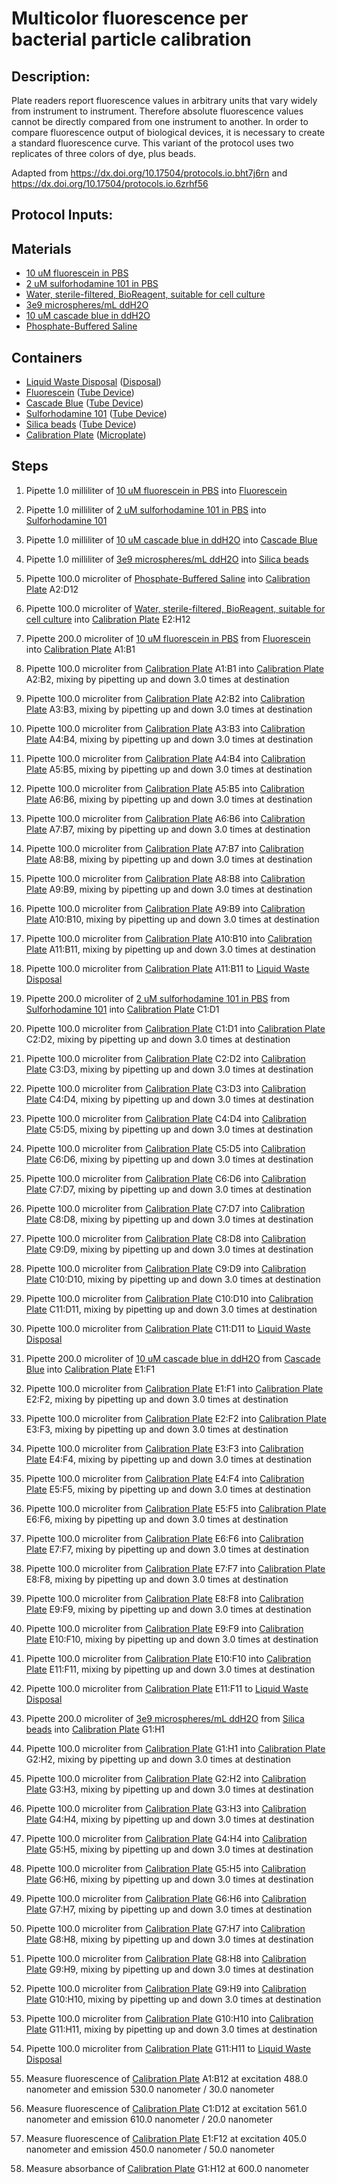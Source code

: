 # Multicolor fluorescence per bacterial particle calibration

## Description:

Plate readers report fluorescence values in arbitrary units that vary widely from instrument to instrument. Therefore 
absolute fluorescence values cannot be directly compared from one instrument to another. In order to compare 
fluorescence output of biological devices, it is necessary to create a standard fluorescence 
curve. This variant of the protocol uses two replicates of three colors of dye, plus beads.

Adapted from https://dx.doi.org/10.17504/protocols.io.bht7j6rn and https://dx.doi.org/10.17504/protocols.io.6zrhf56



## Protocol Inputs:


## Materials
* [10 uM fluorescein in PBS](https://identifiers.org/SBO:0000241)
* [2 uM sulforhodamine 101 in PBS](https://identifiers.org/SBO:0000241)
* [Water, sterile-filtered, BioReagent, suitable for cell culture](https://identifiers.org/pubchem.substance:24901740)
* [3e9 microspheres/mL ddH2O](https://identifiers.org/SBO:0000241)
* [10 uM cascade blue in ddH2O](https://identifiers.org/SBO:0000241)
* [Phosphate-Buffered Saline](https://identifiers.org/pubchem.compound:24978514)


## Containers
* [Liquid Waste Disposal](https://identifiers.org/ncit:C48166) ([Disposal](https://identifiers.org/ncit:C48166))
* [Fluorescein](https://identifiers.org/ncit:C50236) ([Tube Device](https://identifiers.org/ncit:C50236))
* [Cascade Blue](https://identifiers.org/ncit:C50236) ([Tube Device](https://identifiers.org/ncit:C50236))
* [Sulforhodamine 101](https://identifiers.org/ncit:C50236) ([Tube Device](https://identifiers.org/ncit:C50236))
* [Silica beads](https://identifiers.org/ncit:C50236) ([Tube Device](https://identifiers.org/ncit:C50236))
* [Calibration Plate](https://identifiers.org/ncit:C43377) ([Microplate](https://identifiers.org/ncit:C43377))


## Steps
1. Pipette 1.0 milliliter of [10 uM fluorescein in PBS](https://identifiers.org/SBO:0000241) into [Fluorescein](https://identifiers.org/ncit:C50236)

2. Pipette 1.0 milliliter of [2 uM sulforhodamine 101 in PBS](https://identifiers.org/SBO:0000241) into [Sulforhodamine 101](https://identifiers.org/ncit:C50236)

3. Pipette 1.0 milliliter of [10 uM cascade blue in ddH2O](https://identifiers.org/SBO:0000241) into [Cascade Blue](https://identifiers.org/ncit:C50236)

4. Pipette 1.0 milliliter of [3e9 microspheres/mL ddH2O](https://identifiers.org/SBO:0000241) into [Silica beads](https://identifiers.org/ncit:C50236)

5. Pipette 100.0 microliter of [Phosphate-Buffered Saline](https://identifiers.org/pubchem.compound:24978514) into [Calibration Plate](https://identifiers.org/ncit:C43377) A2:D12

6. Pipette 100.0 microliter of [Water, sterile-filtered, BioReagent, suitable for cell culture](https://identifiers.org/pubchem.substance:24901740) into [Calibration Plate](https://identifiers.org/ncit:C43377) E2:H12

7. Pipette 200.0 microliter of [10 uM fluorescein in PBS](https://identifiers.org/SBO:0000241) from [Fluorescein](https://identifiers.org/ncit:C50236) into [Calibration Plate](https://identifiers.org/ncit:C43377) A1:B1

8. Pipette 100.0 microliter from [Calibration Plate](https://identifiers.org/ncit:C43377) A1:B1 into [Calibration Plate](https://identifiers.org/ncit:C43377) A2:B2, mixing by pipetting up and down 3.0  times at destination

9. Pipette 100.0 microliter from [Calibration Plate](https://identifiers.org/ncit:C43377) A2:B2 into [Calibration Plate](https://identifiers.org/ncit:C43377) A3:B3, mixing by pipetting up and down 3.0  times at destination

10. Pipette 100.0 microliter from [Calibration Plate](https://identifiers.org/ncit:C43377) A3:B3 into [Calibration Plate](https://identifiers.org/ncit:C43377) A4:B4, mixing by pipetting up and down 3.0  times at destination

11. Pipette 100.0 microliter from [Calibration Plate](https://identifiers.org/ncit:C43377) A4:B4 into [Calibration Plate](https://identifiers.org/ncit:C43377) A5:B5, mixing by pipetting up and down 3.0  times at destination

12. Pipette 100.0 microliter from [Calibration Plate](https://identifiers.org/ncit:C43377) A5:B5 into [Calibration Plate](https://identifiers.org/ncit:C43377) A6:B6, mixing by pipetting up and down 3.0  times at destination

13. Pipette 100.0 microliter from [Calibration Plate](https://identifiers.org/ncit:C43377) A6:B6 into [Calibration Plate](https://identifiers.org/ncit:C43377) A7:B7, mixing by pipetting up and down 3.0  times at destination

14. Pipette 100.0 microliter from [Calibration Plate](https://identifiers.org/ncit:C43377) A7:B7 into [Calibration Plate](https://identifiers.org/ncit:C43377) A8:B8, mixing by pipetting up and down 3.0  times at destination

15. Pipette 100.0 microliter from [Calibration Plate](https://identifiers.org/ncit:C43377) A8:B8 into [Calibration Plate](https://identifiers.org/ncit:C43377) A9:B9, mixing by pipetting up and down 3.0  times at destination

16. Pipette 100.0 microliter from [Calibration Plate](https://identifiers.org/ncit:C43377) A9:B9 into [Calibration Plate](https://identifiers.org/ncit:C43377) A10:B10, mixing by pipetting up and down 3.0  times at destination

17. Pipette 100.0 microliter from [Calibration Plate](https://identifiers.org/ncit:C43377) A10:B10 into [Calibration Plate](https://identifiers.org/ncit:C43377) A11:B11, mixing by pipetting up and down 3.0  times at destination

18. Pipette 100.0 microliter from [Calibration Plate](https://identifiers.org/ncit:C43377) A11:B11 to [Liquid Waste Disposal](https://identifiers.org/ncit:C48166)

19. Pipette 200.0 microliter of [2 uM sulforhodamine 101 in PBS](https://identifiers.org/SBO:0000241) from [Sulforhodamine 101](https://identifiers.org/ncit:C50236) into [Calibration Plate](https://identifiers.org/ncit:C43377) C1:D1

20. Pipette 100.0 microliter from [Calibration Plate](https://identifiers.org/ncit:C43377) C1:D1 into [Calibration Plate](https://identifiers.org/ncit:C43377) C2:D2, mixing by pipetting up and down 3.0  times at destination

21. Pipette 100.0 microliter from [Calibration Plate](https://identifiers.org/ncit:C43377) C2:D2 into [Calibration Plate](https://identifiers.org/ncit:C43377) C3:D3, mixing by pipetting up and down 3.0  times at destination

22. Pipette 100.0 microliter from [Calibration Plate](https://identifiers.org/ncit:C43377) C3:D3 into [Calibration Plate](https://identifiers.org/ncit:C43377) C4:D4, mixing by pipetting up and down 3.0  times at destination

23. Pipette 100.0 microliter from [Calibration Plate](https://identifiers.org/ncit:C43377) C4:D4 into [Calibration Plate](https://identifiers.org/ncit:C43377) C5:D5, mixing by pipetting up and down 3.0  times at destination

24. Pipette 100.0 microliter from [Calibration Plate](https://identifiers.org/ncit:C43377) C5:D5 into [Calibration Plate](https://identifiers.org/ncit:C43377) C6:D6, mixing by pipetting up and down 3.0  times at destination

25. Pipette 100.0 microliter from [Calibration Plate](https://identifiers.org/ncit:C43377) C6:D6 into [Calibration Plate](https://identifiers.org/ncit:C43377) C7:D7, mixing by pipetting up and down 3.0  times at destination

26. Pipette 100.0 microliter from [Calibration Plate](https://identifiers.org/ncit:C43377) C7:D7 into [Calibration Plate](https://identifiers.org/ncit:C43377) C8:D8, mixing by pipetting up and down 3.0  times at destination

27. Pipette 100.0 microliter from [Calibration Plate](https://identifiers.org/ncit:C43377) C8:D8 into [Calibration Plate](https://identifiers.org/ncit:C43377) C9:D9, mixing by pipetting up and down 3.0  times at destination

28. Pipette 100.0 microliter from [Calibration Plate](https://identifiers.org/ncit:C43377) C9:D9 into [Calibration Plate](https://identifiers.org/ncit:C43377) C10:D10, mixing by pipetting up and down 3.0  times at destination

29. Pipette 100.0 microliter from [Calibration Plate](https://identifiers.org/ncit:C43377) C10:D10 into [Calibration Plate](https://identifiers.org/ncit:C43377) C11:D11, mixing by pipetting up and down 3.0  times at destination

30. Pipette 100.0 microliter from [Calibration Plate](https://identifiers.org/ncit:C43377) C11:D11 to [Liquid Waste Disposal](https://identifiers.org/ncit:C48166)

31. Pipette 200.0 microliter of [10 uM cascade blue in ddH2O](https://identifiers.org/SBO:0000241) from [Cascade Blue](https://identifiers.org/ncit:C50236) into [Calibration Plate](https://identifiers.org/ncit:C43377) E1:F1

32. Pipette 100.0 microliter from [Calibration Plate](https://identifiers.org/ncit:C43377) E1:F1 into [Calibration Plate](https://identifiers.org/ncit:C43377) E2:F2, mixing by pipetting up and down 3.0  times at destination

33. Pipette 100.0 microliter from [Calibration Plate](https://identifiers.org/ncit:C43377) E2:F2 into [Calibration Plate](https://identifiers.org/ncit:C43377) E3:F3, mixing by pipetting up and down 3.0  times at destination

34. Pipette 100.0 microliter from [Calibration Plate](https://identifiers.org/ncit:C43377) E3:F3 into [Calibration Plate](https://identifiers.org/ncit:C43377) E4:F4, mixing by pipetting up and down 3.0  times at destination

35. Pipette 100.0 microliter from [Calibration Plate](https://identifiers.org/ncit:C43377) E4:F4 into [Calibration Plate](https://identifiers.org/ncit:C43377) E5:F5, mixing by pipetting up and down 3.0  times at destination

36. Pipette 100.0 microliter from [Calibration Plate](https://identifiers.org/ncit:C43377) E5:F5 into [Calibration Plate](https://identifiers.org/ncit:C43377) E6:F6, mixing by pipetting up and down 3.0  times at destination

37. Pipette 100.0 microliter from [Calibration Plate](https://identifiers.org/ncit:C43377) E6:F6 into [Calibration Plate](https://identifiers.org/ncit:C43377) E7:F7, mixing by pipetting up and down 3.0  times at destination

38. Pipette 100.0 microliter from [Calibration Plate](https://identifiers.org/ncit:C43377) E7:F7 into [Calibration Plate](https://identifiers.org/ncit:C43377) E8:F8, mixing by pipetting up and down 3.0  times at destination

39. Pipette 100.0 microliter from [Calibration Plate](https://identifiers.org/ncit:C43377) E8:F8 into [Calibration Plate](https://identifiers.org/ncit:C43377) E9:F9, mixing by pipetting up and down 3.0  times at destination

40. Pipette 100.0 microliter from [Calibration Plate](https://identifiers.org/ncit:C43377) E9:F9 into [Calibration Plate](https://identifiers.org/ncit:C43377) E10:F10, mixing by pipetting up and down 3.0  times at destination

41. Pipette 100.0 microliter from [Calibration Plate](https://identifiers.org/ncit:C43377) E10:F10 into [Calibration Plate](https://identifiers.org/ncit:C43377) E11:F11, mixing by pipetting up and down 3.0  times at destination

42. Pipette 100.0 microliter from [Calibration Plate](https://identifiers.org/ncit:C43377) E11:F11 to [Liquid Waste Disposal](https://identifiers.org/ncit:C48166)

43. Pipette 200.0 microliter of [3e9 microspheres/mL ddH2O](https://identifiers.org/SBO:0000241) from [Silica beads](https://identifiers.org/ncit:C50236) into [Calibration Plate](https://identifiers.org/ncit:C43377) G1:H1

44. Pipette 100.0 microliter from [Calibration Plate](https://identifiers.org/ncit:C43377) G1:H1 into [Calibration Plate](https://identifiers.org/ncit:C43377) G2:H2, mixing by pipetting up and down 3.0  times at destination

45. Pipette 100.0 microliter from [Calibration Plate](https://identifiers.org/ncit:C43377) G2:H2 into [Calibration Plate](https://identifiers.org/ncit:C43377) G3:H3, mixing by pipetting up and down 3.0  times at destination

46. Pipette 100.0 microliter from [Calibration Plate](https://identifiers.org/ncit:C43377) G3:H3 into [Calibration Plate](https://identifiers.org/ncit:C43377) G4:H4, mixing by pipetting up and down 3.0  times at destination

47. Pipette 100.0 microliter from [Calibration Plate](https://identifiers.org/ncit:C43377) G4:H4 into [Calibration Plate](https://identifiers.org/ncit:C43377) G5:H5, mixing by pipetting up and down 3.0  times at destination

48. Pipette 100.0 microliter from [Calibration Plate](https://identifiers.org/ncit:C43377) G5:H5 into [Calibration Plate](https://identifiers.org/ncit:C43377) G6:H6, mixing by pipetting up and down 3.0  times at destination

49. Pipette 100.0 microliter from [Calibration Plate](https://identifiers.org/ncit:C43377) G6:H6 into [Calibration Plate](https://identifiers.org/ncit:C43377) G7:H7, mixing by pipetting up and down 3.0  times at destination

50. Pipette 100.0 microliter from [Calibration Plate](https://identifiers.org/ncit:C43377) G7:H7 into [Calibration Plate](https://identifiers.org/ncit:C43377) G8:H8, mixing by pipetting up and down 3.0  times at destination

51. Pipette 100.0 microliter from [Calibration Plate](https://identifiers.org/ncit:C43377) G8:H8 into [Calibration Plate](https://identifiers.org/ncit:C43377) G9:H9, mixing by pipetting up and down 3.0  times at destination

52. Pipette 100.0 microliter from [Calibration Plate](https://identifiers.org/ncit:C43377) G9:H9 into [Calibration Plate](https://identifiers.org/ncit:C43377) G10:H10, mixing by pipetting up and down 3.0  times at destination

53. Pipette 100.0 microliter from [Calibration Plate](https://identifiers.org/ncit:C43377) G10:H10 into [Calibration Plate](https://identifiers.org/ncit:C43377) G11:H11, mixing by pipetting up and down 3.0  times at destination

54. Pipette 100.0 microliter from [Calibration Plate](https://identifiers.org/ncit:C43377) G11:H11 to [Liquid Waste Disposal](https://identifiers.org/ncit:C48166)

55. Measure fluorescence of [Calibration Plate](https://identifiers.org/ncit:C43377) A1:B12 at excitation 488.0 nanometer and emission 530.0 nanometer / 30.0 nanometer

56. Measure fluorescence of [Calibration Plate](https://identifiers.org/ncit:C43377) C1:D12 at excitation 561.0 nanometer and emission 610.0 nanometer / 20.0 nanometer

57. Measure fluorescence of [Calibration Plate](https://identifiers.org/ncit:C43377) E1:F12 at excitation 405.0 nanometer and emission 450.0 nanometer / 50.0 nanometer

58. Measure absorbance of [Calibration Plate](https://identifiers.org/ncit:C43377) G1:H12 at 600.0 nanometer


